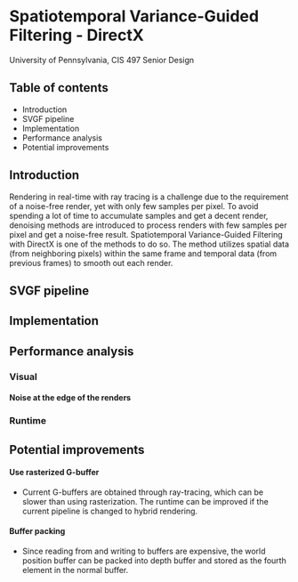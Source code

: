 # Spatiotemporal Variance-Guided Filtering - DirectX
University of Pennsylvania, CIS 497 Senior Design

## Table of contents
- Introduction
- SVGF pipeline
- Implementation
- Performance analysis
- Potential improvements

## Introduction
Rendering in real-time with ray tracing is a challenge due to the requirement of a noise-free render, yet with only few samples per pixel. To avoid spending a lot of time to accumulate samples and get a decent render, denoising methods are introduced to process renders with few samples per pixel and get a noise-free result. Spatiotemporal Variance-Guided Filtering with DirectX is one of the methods to do so. The method utilizes spatial data (from neighboring pixels) within the same frame and temporal data (from previous frames) to smooth out each render. 

## SVGF pipeline

## Implementation

## Performance analysis

### Visual 

#### Noise at the edge of the renders

#### 

### Runtime


## Potential improvements

#### Use rasterized G-buffer 
- Current G-buffers are obtained through ray-tracing, which can be slower than using rasterization. The runtime can be improved if the current pipeline is changed to hybrid rendering.

#### Buffer packing
- Since reading from and writing to buffers are expensive, the world position buffer can be packed into depth buffer and stored as the fourth element in the normal buffer. 
